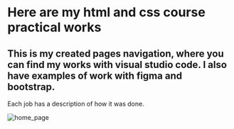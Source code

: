 # Here are my html and css course practical works
## This is my created pages navigation, where you can find my works with visual studio code. I also have examples of work with figma and bootstrap. 
Each job has a description of how it was done. 

![home_page](https://user-images.githubusercontent.com/117721745/205056335-d4525c9e-b590-41a6-a414-0dceec0d4ec1.png)

